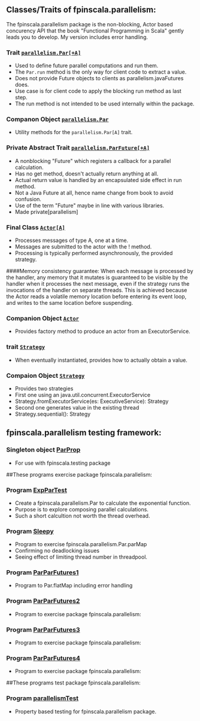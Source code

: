 ## Classes/Traits of fpinscala.parallelism:
The fpinscala.parallelism package is the non-blocking, Actor based concurency
API that the book "Functional Programming in Scala" gently leads you to develop.
My version includes error handling.

### Trait [`parallelism.Par[+A]`](parallelism.scala#L30-L186)
* Used to define future parallel computations and run them.
* The `Par.run` method is the only way for client code to extract a value.
* Does not provide Future objects to clients as parallelism.javaFutures does.
* Use case is for client code to apply the blocking run method as last step.
* The run method is not intended to be used internally within the package.

### Companon Object [`parallelism.Par`](parallelism.scala#L188-L374)
* Utility methods for the `parallelism.Par[A]` trait.

### Private Abstract Trait [`parallelism.ParFuture[+A]`](parallelism.scala#L15-L28)
* A nonblocking "Future" which registers a callback for a parallel calculation.
* Has no get method, doesn't actually return anything at all.
* Actual return value is handled by an encapsulated side effect in run method.
* Not a Java Future at all, hence name change from book to avoid confusion.
* Use of the term "Future" maybe in line with various libraries.
* Made private[parallelism]

### Final Class [`Actor[A]`](Actor.scala#L19-L101)
* Processes messages of type A, one at a time.
* Messages are submitted to the actor with the ! method.
* Processing is typically performed asynchronously, the provided strategy.

####Memory consistency guarantee:
When each message is processed by the handler, any memory that it mutates is
guaranteed to be visible by the handler when it processes the next message,
even if the strategy runs the invocations of the handler on separate threads.
This is achieved because the Actor reads a volatile memory location before
entering its event loop, and writes to the same location before suspending.

### Companion Object [`Actor`](Actor.scala#L103-L110)
* Provides factory method to produce an actor from an ExecutorService.

### trait [`Strategy`](Actor.scala#L112-L121)
* When eventually instantiated, provides how to actually obtain a value.

### Compaion Object [`Strategy`](Actor.scala#L123-L142)
* Provides two strategies
* First one using an java.util.concurrent.ExecutorService
* Strategy.fromExecutorService(es: ExecutiveService): Strategy
* Second one generates value in the existing thread
* Strategy.sequential(): Strategy

## fpinscala.parallelism testing framework:

### Singleton object [ParProp](ParProp.scala*L13-30)
* For use with fpinscala.testing package

##These programs exercise package fpinscala.parallelism:

### Program [ExpParTest](exerciseCode/ExpParTest.scala)
* Create a fpinscala.parallelism.Par to calculate the exponential function.
* Purpose is to explore composing parallel calculations.
* Such a short calcultion not worth the thread overhead.

### Program [Sleepy](exerciseCode/Sleepy.scala)
* Program to exercise fpinscala.parallelism.Par.parMap
* Confirming no deadlocking issues
* Seeing effect of limiting thread number in threadpool.

### Program [ParParFutures1](exerciseCode/ParParFutures1.scala)
* Program to Par.flatMap including error handling

### Program [ParParFutures2](exerciseCode/ParParFutures2.scala)
* Program to exercise package fpinscala.parallelism:

### Program [ParParFutures3](exerciseCode/ParParFutures3.scala)
* Program to exercise package fpinscala.parallelism:

### Program [ParParFutures4](exerciseCode/ParParFutures4.scala)
* Program to exercise package fpinscala.parallelism:

##These programs test package fpinscala.parallelism:

### Program [parallelismTest](../../../../test/scala/fpinscala/parallelism/parallelismTest.scala)
* Property based testing for fpinscala.parallelism package.

